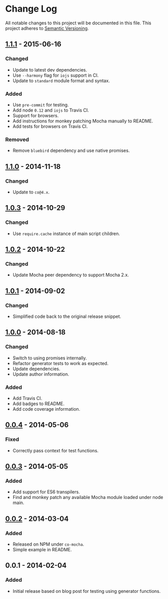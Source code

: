 # Change Log

All notable changes to this project will be documented in this file. This project adheres to [Semantic Versioning](http://semver.org/).

## [1.1.1](https://github.com/blakeembrey/co-mocha/compare/v1.1.0...v1.1.1) - 2015-06-16

### Changed

- Update to latest dev dependencies.
- Use `--harmony` flag for `iojs` support in CI.
- Update to `standard` module format and syntax.

### Added

- Use `pre-commit` for testing.
- Add node `0.12` and `iojs` to Travis CI.
- Support for browsers.
- Add instructions for monkey patching Mocha manually to README.
- Add tests for browsers on Travis CI.

### Removed

- Remove `bluebird` dependency and use native promises.

## [1.1.0](https://github.com/blakeembrey/co-mocha/compare/v1.0.3...v1.1.0) - 2014-11-18

### Changed

- Update to `co@4.x`.

## [1.0.3](https://github.com/blakeembrey/co-mocha/compare/v1.0.2...v1.0.3) - 2014-10-29

### Changed

- Use `require.cache` instance of main script children.

## [1.0.2](https://github.com/blakeembrey/co-mocha/compare/v1.0.1...v1.0.2) - 2014-10-22

### Changed

- Update Mocha peer dependency to support Mocha 2.x.

## [1.0.1](https://github.com/blakeembrey/co-mocha/compare/v1.0.0...v1.0.1) - 2014-09-02

### Changed

- Simplified code back to the original release snippet.

## [1.0.0](https://github.com/blakeembrey/co-mocha/compare/v0.0.4...v1.0.0) - 2014-08-18

### Changed

- Switch to using promises internally.
- Refactor generator tests to work as expected.
- Update dependencies.
- Update author information.

### Added

- Add Travis CI.
- Add badges to README.
- Add code coverage information.

## [0.0.4](https://github.com/blakeembrey/co-mocha/compare/v0.0.3...v0.0.4) - 2014-05-06

### Fixed

- Correctly pass context for test functions.

## [0.0.3](https://github.com/blakeembrey/co-mocha/compare/v0.0.2...v0.0.3) - 2014-05-05

### Added

- Add support for ES6 transpilers.
- Find and monkey patch any available Mocha module loaded under node main.

## [0.0.2](https://github.com/blakeembrey/co-mocha/compare/v0.0.1...v0.0.2) - 2014-03-04

### Added

- Released on NPM under `co-mocha`.
- Simple example in README.

## 0.0.1 - 2014-02-04

### Added

- Initial release based on blog post for testing using generator functions.

